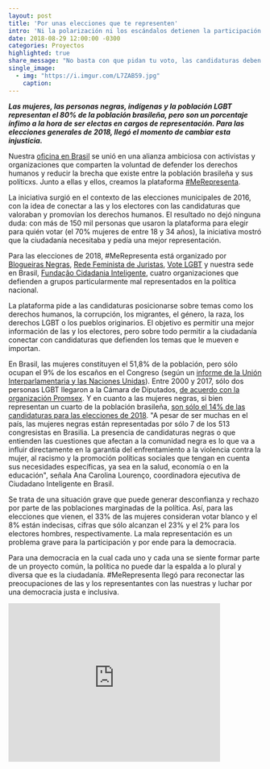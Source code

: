 ```yaml
---
layout: post
title: 'Por unas elecciones que te representen'
intro: 'Ni la polarización ni los escándalos detienen la participación ciudadana en Brasil con nuestra herramienta #MeRepresenta.'
date: 2018-08-29 12:00:00 -0300
categories: Proyectos
highlighted: true
share_message: "No basta con que pidan tu voto, las candidaturas deben representar. Conoce este proyecto de Ciudadano Inteligente en Brasil."
single_image:
  - img: "https://i.imgur.com/L7ZAB59.jpg"
    caption: 
---
```

***Las mujeres, las personas negras, indígenas y la población LGBT representan el 80% de la población brasileña, pero son un porcentaje ínfimo a la hora de ser electas en cargos de representación. Para las elecciones generales de 2018, llegó el momento de cambiar esta injusticia.*** 

Nuestra [oficina en Brasil](https://cidadaniainteligente.org) se unió en una alianza ambiciosa con activistas y organizaciones que comparten la voluntad de defender los derechos humanos y reducir la brecha que existe entre la población brasileña y sus políticxs. Junto a ellas y ellos, creamos la plataforma [#MeRepresenta](https://merepresenta.org).

La iniciativa surgió en el contexto de las elecciones municipales de 2016, con la idea de conectar a las y los electores con las candidaturas que valoraban y promovían los derechos humanos. El resultado no dejó ninguna duda: con más de 150 mil personas que usaron la plataforma para elegir para quién votar (el 70% mujeres de entre 18 y 34 años), la iniciativa mostró que la ciudadanía necesitaba y pedía una mejor representación. 

Para las elecciones de 2018, #MeRepresenta está organizado por [Blogueiras Negras](http://blogueirasnegras.org/), [Rede Feminista de Juristas](https://www.facebook.com/DeFEMde/), [Vote LGBT](https://www.votelgbt.org/) y nuestra sede en Brasil, [Fundação Cidadania Inteligente](https://cidadaniainteligente.org), cuatro organizaciones que defienden a grupos particularmente mal representados en la política nacional. 

La plataforma pide a las candidaturas posicionarse sobre temas como los derechos humanos, la corrupción, los migrantes, el género, la raza, los derechos LGBT o los pueblos originarios. El objetivo es permitir una mejor información de las y los electores, pero sobre todo permitir a la ciudadanía conectar con candidaturas que defienden los temas que le mueven e importan. 

En Brasil, las mujeres constituyen el 51,8% de la población, pero sólo ocupan el 9% de los escaños en el Congreso (según un [informe de la Unión Interparlamentaria y las Naciones Unidas](http://archive.ipu.org/pdf/publications/WIP20Y-sp.pdf )). Entre 2000 y 2017, sólo dos personas LGBT llegaron a la Cámara de Diputados, [de acuerdo con la organización Promsex](http://promsex.org/wp-content/uploads/2018/03/IgualdadParaConstruirDemocracia.pdf). Y en cuanto a las mujeres negras, si bien representan un cuarto de la población brasileña, [son sólo el 14% de las candidaturas para las elecciones de 2018](https://www.revistaforum.com.br/machismo-e-racismo-continuam-desequilibrando-a-disputa-eleitoral/). "A pesar de ser muchas en el país, las mujeres negras están representadas por sólo 7 de los 513 congresistas en Brasilia. La presencia de candidaturas negras o que entienden las cuestiones que afectan a la comunidad negra es lo que va a influir directamente en la garantía del enfrentamiento a la violencia contra la mujer, al racismo y la promoción políticas sociales que tengan en cuenta sus necesidades específicas, ya sea en la salud, economía o en la educación", señala Ana Carolina Lourenço, coordinadora ejecutiva de Ciudadano Inteligente en Brasil.

Se trata de una situación grave que puede generar desconfianza y rechazo por parte de las poblaciones marginadas de la política. Así, para las elecciones que vienen, el 33% de las mujeres consideran votar blanco y el 8% están indecisas, cifras que sólo alcanzan el 23% y el 2% para los electores hombres, respectivamente. La mala representación es un problema grave para la participación y por ende para la democracia.

Para una democracia en la cual cada uno y cada una se siente formar parte de un proyecto común, la política no puede dar la espalda a lo plural y diversa que es la ciudadanía. #MeRepresenta llegó para reconectar las preocupaciones de las y los representantes con las nuestras y luchar por una democracia justa e inclusiva.  

<iframe width="420" height="315" src="https://www.youtube.com/watch?v=QtUHmuFFOt8" frameborder="0" allowfullscreen></iframe>
